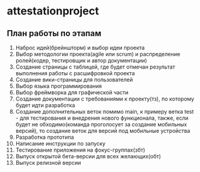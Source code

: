 # attestationproject



## План работы по этапам

1. Наброс идей(брейншторм) и выбор идеи проекта
2. Выбор методологии проекта(agile или scrum) и распределение ролей(кодер, тестировщик и автор документации)
3. Создание страницы с таблицей, где будет отмечан результат выполнения работы с расшифровкой проекта
4. Создание вики-страницы для пользователей
5. Выбор языка программирования
6. Выбор фреймворка для графической части
7. Создание документации с требованиями к проекту(тз), по которому будет идти разработка
8. Создание дополнительных веток помимо main, к примеру ветка test - для тестирования и внедрения нового функционала, также, если будет не обходимо(команда проголосует за создание мобильных версий), то создание веток для версий под мобильные устройства
9. Разработка прототипа
10. Написание инструкции по запуску
11. Тестирование приложения на фокус-группах(збт)
12. Выпуск открытой бета-версии для всех желающих(обт)
13. Выпуск релизной версии

## 
